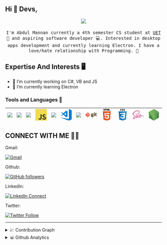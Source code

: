 ## Hi 👋 Devs, 

<p align="center">
  <img src="https://www.elegantthemes.com/blog/wp-content/uploads/2018/04/Best-Code-and-Text-Editors.png" width=200>
  <br><br>
  <samp>
    I'm Abdul Mannan currently a 4th semester CS student at <a href="http://https://www.uet.edu.pk/">UET</a> 🏫 and aspiring software developer 💻. Interested in desktop apps development and currently learning Electron. I have a love/hate relationship with Programming. 🥺
  </samp>
</p>

## Expertise And Interests 🖥️

- 🔭 I’m currently working on C#, VB and JS
- 🌱 I’m currently learning Electron

### Tools and Languages 🚀
| <img src="https://raw.githubusercontent.com/coderjojo/coderjojo/master/img/cpp.png" width=60> | <img src="https://camo.githubusercontent.com/8d56e87edf99e89bfc457cd62462e0b7aae19e6b197b1df5c542d474d8d76f81/68747470733a2f2f646576656c6f7065722e6665646f726170726f6a6563742e6f72672f7374617469632f6c6f676f2f6373686172702e706e67" width=60> | <img src="https://upload.wikimedia.org/wikipedia/commons/4/40/VB.NET_Logo.svg" width=60> | <img src="https://raw.githubusercontent.com/github/explore/80688e429a7d4ef2fca1e82350fe8e3517d3494d/topics/javascript/javascript.png" width=60> | <img src="https://upload.wikimedia.org/wikipedia/commons/c/cd/Visual_Studio_2017_Logo.svg" width=60> | <img src="https://raw.githubusercontent.com/github/explore/80688e429a7d4ef2fca1e82350fe8e3517d3494d/topics/visual-studio-code/visual-studio-code.png" width=60> | <img src="https://raw.githubusercontent.com/coderjojo/coderjojo/master/img/github.svg" width=60> | <img src="https://raw.githubusercontent.com/github/explore/80688e429a7d4ef2fca1e82350fe8e3517d3494d/topics/git/git.png" width=60> | <img src="https://raw.githubusercontent.com/github/explore/80688e429a7d4ef2fca1e82350fe8e3517d3494d/topics/html/html.png" width=60> | <img src="https://raw.githubusercontent.com/github/explore/80688e429a7d4ef2fca1e82350fe8e3517d3494d/topics/css/css.png" width=60> | <img src="https://raw.githubusercontent.com/github/explore/80688e429a7d4ef2fca1e82350fe8e3517d3494d/topics/sass/sass.png" width=60> | <img src="https://raw.githubusercontent.com/github/explore/80688e429a7d4ef2fca1e82350fe8e3517d3494d/topics/nodejs/nodejs.png" width=60> |
|---|---|---|---|---|---|---|---|---|---|---|---|

## CONNECT WITH ME 🤝🏻
Gmail: 

[![Gmail](https://img.shields.io/badge/%20-Send%20Mail-black?color=1b6ee9&label=tanveer6110%40gmail.com&style=for-the-badge)](mailto:tanveer6110@gmail.com?subject=From%20GitHub&body=Hi,%20Found%20you%20from%20GitHub.)
<br>

Github:

[![GitHub followers](https://img.shields.io/github/followers/amannan-123?color=1b6ee9&label=Follow%20amannan-123&style=for-the-badge)](https://www.github.com/amannan-123)
<br>

LinkedIn:

[![LinkedIn Connect](https://img.shields.io/badge/%20-Connect-black?color=1b6ee9&label=Follow%20%40amannan-123&style=for-the-badge)](https://www.linkedin.com/in/amannan-123)
<br>

Twitter:

[![Twitter Follow](https://img.shields.io/twitter/follow/mannang420?color=1b6ee9&style=for-the-badge)](https://twitter.com/intent/follow?original_referer=https%3A%2F%2Fgithub.com%2Fmannang420&screen_name=mannang420)

---

<details>
<summary> 💹 Contribution Graph</summary>
  
[![Abdul Mannan's GitHub Activity Graph](https://activity-graph.herokuapp.com/graph?username=amannan-123&theme=react-dark)](https://github.com/amannan-123)

</details>

<details>
<summary> 📊 Github Analytics</summary>

<p align="center">
<a href="#">
<img height="180em" src="https://github-readme-stats.vercel.app/api?username=amannan-123&show_icons=true&theme=tokyonight" />
<img height="180em" src="https://github-readme-stats.vercel.app/api/top-langs/?username=amannan-123&layout=compact&theme=tokyonight" />
</a>
<img height="300em" width="90%" src="http://github-readme-streak-stats.herokuapp.com?user=amannan-123&theme=tokyonight" />
</p>
  
</details>

